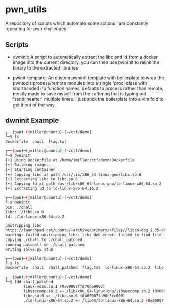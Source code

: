 # pwn_utils

A repository of scripts which automate some actions I am constantly repeating for pwn challenges

## Scripts

* dwninit: A script to automatically extract the libc and ld from a docker image into the current directory, you can then use pwninit to relink the binary to the extracted libraries


* pwinit-template: An custom pwninit template with boilerplate to wrap the pwntools process/remote modules into a single 'proc' class with shorthanded i/o function names, defaults to process rather than remote, mostly made to save myself from the suffering that is typing out 'sendlineafter' multiple times. I just stick the boilerplate into a vim fold to get it out of the way.

## dwninit Example
```bash
┌──(pwn)─(jmiller@ubuntu)-[~/ctf/demo]
└─$ ls
Dockerfile  chall  flag.txt

┌──(pwn)─(jmiller@ubuntu)-[~/ctf/demo]
└─$ dwninit
[+] Using Dockerfile at /home/jmiller/ctf/demo/Dockerfile
[+] Building image...
[+] Starting Container
[+] Copying libc at path /usr/lib/x86_64-linux-gnu/libc.so.6
[+] Extracting libc to libc.so.6
[+] Copying ld at path /usr/lib/x86_64-linux-gnu/ld-linux-x86-64.so.2
[+] Extracting ld to ld-linux-x86-64.so.2

┌──(pwn)─(jmiller@ubuntu)-[~/ctf/demo]
└─$ pwninit
bin: ./chall
libc: ./libc.so.6
ld: ./ld-linux-x86-64.so.2

unstripping libc
https://launchpad.net/ubuntu/+archive/primary/+files//libc6-dbg_2.35-0ubuntu3.1_amd64.deb
warning: failed unstripping libc: libc deb error: failed to find file in data.tar
copying ./chall to ./chall_patched
running patchelf on ./chall_patched
writing solve.py stub

┌──(pwn)─(jmiller@ubuntu)-[~/ctf/demo]
└─$ ls
Dockerfile  chall  chall_patched  flag.txt  ld-linux-x86-64.so.2  libc.so.6  solve.py

┌──(pwn)─(jmiller@ubuntu)-[~/ctf/demo]
└─$ ldd chall_patched
        linux-vdso.so.1 (0x00007ffd70be9000)
        libseccomp.so.2 => /lib/x86_64-linux-gnu/libseccomp.so.2 (0x00007fa98c5f4000)
        libc.so.6 => ./libc.so.6 (0x00007fa98c3cc000)
        ./ld-linux-x86-64.so.2 => /lib64/ld-linux-x86-64.so.2 (0x00007fa98c625000)
```

